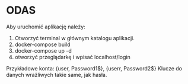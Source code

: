 # ODAS
Aby uruchomić aplikację należy:
1. Otworzyć terminal w głównym katalogu aplikacji.
2. docker-compose build
3. docker-compose up -d
4. otworzyć przeglądarkę i wpisać localhost/login

Przykładowe konta: {user, Password1$}, {userr, Password2$}
Klucze do danych wrażliwych takie same, jak hasła.
